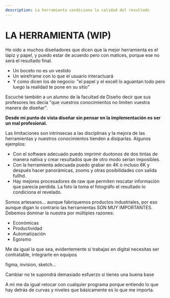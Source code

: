 ```yaml
---
description: La herramienta condiciona la calidad del resultado
---
```


# LA HERRAMIENTA \(WIP\)

He oido a muchos diseñadores que dicen que la mejor herramienta es el lápiz y papel, y puedo estar de acuerdo pero con matices, porque ese no será el resultado final.

* Un boceto no es un vestido
* Un wireframe con lo que el usuario interactuará
* Y como dicen los de negocio: "el papel y el excell lo aguantan todo pero luego la realidad te pone en su sitio"

Escuché también a un alumno de la facultad de Diseño decir que sus profesores les decía "que vuestros conocimientos no limiten vuestra manera de diseñar".

**Desde mi punto de vista diseñar sin pensar en la implementación es ser un mal profesional.**

Las limitaciones son intrínsecas a las disciplinas y la mejora de las herramientas y nuestros conocimientos tienden a disiparlas. Algunos ejemplos:

* Con el software adecuado puedo imprimir duotonos de dos tintas de manera nativa y crear resultados que de otro modo serían imposibles.
* Con la herramienta adecuada puedo grabar en 4K o incluso 6K y después hacer panorámicas, zooms y otras posibilidades con salida fullhd.
* Hay mejores procesadores de raw que permiten rescatar información que parecía perdida. La foto la toma el fotográfo el resultado lo condiciona el revelado.

Somos artesanos… aunque fabriquemos productos industriales, por eso aunque digan lo contrario las herramientas SON MUY IMPORTANTES. Debemos dominar la nuestra por múltiples razones:

* Económicas
* Productividad
* Automatización
* Egoismo

Me da igual la que sea, evidentemente si trabajas en digital necesitas ser contratable, integrarte en equipos

figma, invision, sketch…

Cambiar no te supondrá demasiado esfuerzo si tienes una buena base

A mi me da igual retocar con cualquier programa porque entiendo lo que hay detrás de curvas y niveles que básicamente es lo que me importa.



